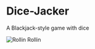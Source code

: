 # Dice-Jacker
A Blackjack-style game with dice

![Rollin Rollin](https://s3.amazonaws.com/uploads.hipchat.com/83711/604054/ChC2CLAdkwnVSpO/Screen%20Shot%202015-04-05%20at%2010.46.58%20AM.png)
